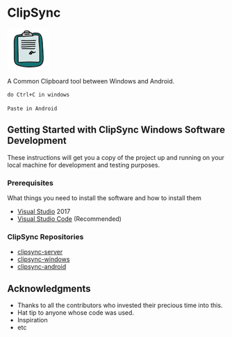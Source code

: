 # ClipSync

![Happy Christmas](/images/clip_sync_logo_2.png)

A Common Clipboard tool between Windows and Android.
```
do Ctrl+C in windows

Paste in Android
```

## Getting Started with ClipSync Windows Software Development

These instructions will get you a copy of the project up and running on your local machine for development and testing purposes.

### Prerequisites

What things you need to install the software and how to install them

* [Visual Studio](https://visualstudio.microsoft.com/downloads/) 2017
* [Visual Studio Code](https://code.visualstudio.com/) (Recommended)

### ClipSync Repositories

* [clipsync-server](https://github.com/pishangujeniya/clipsync-server)
* [clipsync-windows](https://github.com/pishangujeniya/clipsync-windows)
* [clipsync-android](https://github.com/pishangujeniya/clipsync-android)

## Acknowledgments

* Thanks to all the contributors who invested their precious time into this.
* Hat tip to anyone whose code was used.
* Inspiration
* etc
